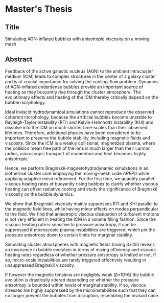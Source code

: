 # Master's Thesis

## Title

Simulating AGN-inflated bubbles with anisotropic viscosity on a moving mesh

## Abstract

Feedback of the active galactic nucleus (AGN) to the ambient intracluster medium (ICM) leads to complex structures in the center of a galaxy cluster and is of crucial importance for solving the cooling-flow problem.
Dynamics of AGN-inflated underdense bubbles provide an important source of heating as they buoyantly rise through the cluster atmosphere. The evolutionary effects and heating of the ICM thereby critically depend on the bubble morphology.

Ideal inviscid hydrodynamical simulations cannot reproduce the observed coherent morphology, because the artificial bubbles become unstable to Rayleigh-Taylor instability (RTI) and Kelvin-Helmholtz instability (KHI) and dissolve into the ICM on much shorter time-scales than their observed lifetimes.
Therefore, additional physics have been considered to be important to preserve the bubble stability, including magnetic fields and viscosity.
Since the ICM is a weakly collisional, magnetized plasma, where the collision mean free path of the ions is much larger than their Larmor radius, microscopic transport of momentum and heat becomes highly anisotropic. 

Hence, we perform Braginskii-magnetohydrodynamic simulations in an isothermal cluster core employing the moving-mesh code _AREPO_ while applying adaptive mesh refinement. For the first time, we quantify parallel viscous heating rates of buoyantly rising bubbles to clarify whether viscous heating can offset radiative cooling and study the significance of Braginskii viscosity on the bubble dynamics.

We show that Braginskii viscosity mainly suppresses RTI and KHI parallel to the magnetic field lines, while having minor effects on modes perpendicular to the field.
We find that anisotropic viscous dissipation of turbulent motions is not very efficient in heating the ICM in a volume filling fashion.
Since the viscous heating rate is sensitive to pressure anisotropy, it can be suppressed if microscopic plasma instabilities are triggered, which pin the pressure anisotropy down to certain limits for marginal stability. 

Simulating cluster atmospheres with magnetic fields having &beta;=100 reveals an invariance in bubble evolution in terms of mixing efficiency and viscous heating rates regardless of whether pressure anisotropy is limited or not. If so, micro-scale instabilities are rarely triggered effectively resulting in unsuppressed Braginskii viscosity.

If however the magnetic tensions are negligibly weak (&beta;=10^6) the bubble evolution is drastically altered depending on whether the pressure anisotropy is bounded within levels of marginal stability. If so, viscous stresses are highly suppressed by the microinstabilities such that they can no longer prevent the bubbles from disruption, resembling the inviscid case.
